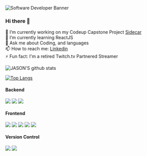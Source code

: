 ![Software Developer Banner](https://user-images.githubusercontent.com/68563183/105087093-37d08880-5a57-11eb-87da-cc418f162aa6.png)


### Hi there 👋

🔭 I’m currently working on my Codeup Capstone Project [Sidecar](https://www.sidecar.live "Sidecar")<br>
🌱 I’m currently learning ReactJS<br>
💬 Ask me about Coding, and languages<br>
📫 How to reach me: [Linkedin](https://www.linkedin.com/in/Carrillo-Jason/ "Linkedin")<br>
⚡ Fun fact: I'm a retired Twitch.tv Partnered Streamer<br>


![JASON'S github stats](https://github-readme-stats.vercel.app/api?username=Jason-Carrillo&show_icons=true&theme=synthwave&count_private=true&hide=stars,issues)



[![Top Langs](https://github-readme-stats.vercel.app/api/top-langs/?username=Jason-Carrillo&theme=synthwave&layout=compact)](https://github.com/Jason-Carrillo/github-readme-stats)


#### Backend
<p float="left">
  <img src="https://img.shields.io/badge/spring%20-%236DB33F.svg?&style=for-the-badge&logo=spring&logoColor=white"/>
  <img src="https://img.shields.io/badge/java-%23ED8B00.svg?&style=for-the-badge&logo=java&logoColor=white"/>
  <img src="https://img.shields.io/badge/mysql-%2300f.svg?&style=for-the-badge&logo=mysql&logoColor=white"/>
</p>

#### Frontend
<p float="left">
  <img src="https://img.shields.io/badge/javascript%20-%23323330.svg?&style=for-the-badge&logo=javascript&logoColor=%23F7DF1E"/>
  <img src="https://img.shields.io/badge/html5%20-%23E34F26.svg?&style=for-the-badge&logo=html5&logoColor=white"/>
  <img src="https://img.shields.io/badge/css3%20-%231572B6.svg?&style=for-the-badge&logo=css3&logoColor=white"/>
  <img src="https://img.shields.io/badge/bootstrap%20-%23563D7C.svg?&style=for-the-badge&logo=bootstrap&logoColor=white"/>
  <img src="https://img.shields.io/badge/jquery%20-%230769AD.svg?&style=for-the-badge&logo=jquery&logoColor=white"/>
</p>

#### Version Control
<p float="left">
  <img src="https://img.shields.io/badge/git%20-%23F05033.svg?&style=for-the-badge&logo=git&logoColor=white"/>
  <img src="https://img.shields.io/badge/github%20-%23121011.svg?&style=for-the-badge&logo=github&logoColor=white"/>
</p>
